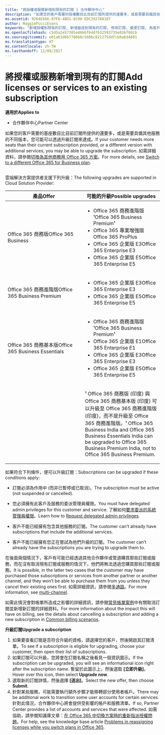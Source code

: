 ```yaml
---
title: "將授權或服務新增到現有的訂閱 | 合作夥伴中心"
description: "如果您的客戶需要的授權數目比目前訂閱所提供的還要多，或是需要具備其他服務的不同版本，您可能可以透過升級訂閱來達成。"
ms.assetid: 9264E666-97F8-48D1-8C00-EDC2927A8107
author: MaggiePucciEvans
keywords: "新增授權到現有的訂閱, 新增基座到現有的訂閱, 修改訂閱, 變更訂閱, 為客戶購買更多授權"
ms.openlocfilehash: c5d5a2e57385a46b6f64d7632593735e026f0dcb
ms.sourcegitcommit: e01a63d8b778668c560bc821275ddfcb0a6d4881
ms.translationtype: HT
ms.contentlocale: zh-TW
ms.lasthandoff: 12/08/2017
---
```

# <a name="add-licenses-or-services-to-an-existing-subscription"></a><span data-ttu-id="752e2-104">將授權或服務新增到現有的訂閱</span><span class="sxs-lookup"><span data-stu-id="752e2-104">Add licenses or services to an existing subscription</span></span>

**<span data-ttu-id="752e2-105">適用於</span><span class="sxs-lookup"><span data-stu-id="752e2-105">Applies to</span></span>**

-  <span data-ttu-id="752e2-106">合作夥伴中心</span><span class="sxs-lookup"><span data-stu-id="752e2-106">Partner Center</span></span>

<span data-ttu-id="752e2-107">如果您的客戶需要的基座數目比目前訂閱所提供的還要多，或是需要具備其他服務的不同版本，您可能可以透過升級訂閱來達成。</span><span class="sxs-lookup"><span data-stu-id="752e2-107">If your customer needs more seats than their current subscription provided, or a different version with additional services, you may be able to upgrade the subscription.</span></span> <span data-ttu-id="752e2-108">如需詳細資料，請參閱[切換為其他商務用 Office 365 方案](http://go.microsoft.com/fwlink/p/?LinkId=723577)。</span><span class="sxs-lookup"><span data-stu-id="752e2-108">For more details, see [Switch to a different Office 365 for Business plan](http://go.microsoft.com/fwlink/p/?LinkId=723577).</span></span>

## <a href="" id="upgradesubscription"></a>


<span data-ttu-id="752e2-109">雲端解決方案提供者支援下列升級：</span><span class="sxs-lookup"><span data-stu-id="752e2-109">The following upgrades are supported in Cloud Solution Provider:</span></span>

<table>
<colgroup>
<col width="50%" />
<col width="50%" />
</colgroup>
<thead>
<tr class="header">
<th><span data-ttu-id="752e2-110">產品</span><span class="sxs-lookup"><span data-stu-id="752e2-110">Offer</span></span></th>
<th><span data-ttu-id="752e2-111">可能的升級</span><span class="sxs-lookup"><span data-stu-id="752e2-111">Possible upgrades</span></span></th>
</tr>
</thead>
<tbody>
<tr class="odd">
<td><span data-ttu-id="752e2-112">Office 365 商務版</span><span class="sxs-lookup"><span data-stu-id="752e2-112">Office 365 Business</span></span></td>
<td><ul>
<li><span data-ttu-id="752e2-113">Office 365 商務進階版¹</span><span class="sxs-lookup"><span data-stu-id="752e2-113">Office 365 Business Premium¹</span></span></li>
<li><span data-ttu-id="752e2-114">Office 365 專業增強版</span><span class="sxs-lookup"><span data-stu-id="752e2-114">Office 365 ProPlus</span></span></li>
<li><span data-ttu-id="752e2-115">Office 365 企業版 E3</span><span class="sxs-lookup"><span data-stu-id="752e2-115">Office 365 Enterprise E3</span></span></li>
<li><span data-ttu-id="752e2-116">Office 365 企業版 E5</span><span class="sxs-lookup"><span data-stu-id="752e2-116">Office 365 Enterprise E5</span></span></li>
</ul></td>
</tr>
<tr class="even">
<td><span data-ttu-id="752e2-117">Office 365 商務進階版</span><span class="sxs-lookup"><span data-stu-id="752e2-117">Office 365 Business Premium</span></span></td>
<td><ul>
<li><span data-ttu-id="752e2-118">Office 365 企業版 E3</span><span class="sxs-lookup"><span data-stu-id="752e2-118">Office 365 Enterprise E3</span></span></li>
<li><span data-ttu-id="752e2-119">Office 365 企業版 E5</span><span class="sxs-lookup"><span data-stu-id="752e2-119">Office 365 Enterprise E5</span></span></li>
</ul></td>
</tr>
<tr class="odd">
<td><span data-ttu-id="752e2-120">Office 365 商務基本版</span><span class="sxs-lookup"><span data-stu-id="752e2-120">Office 365 Business Essentials</span></span></td>
<td><ul>
<li><span data-ttu-id="752e2-121">Office 365 商務進階版¹</span><span class="sxs-lookup"><span data-stu-id="752e2-121">Office 365 Business Premium¹</span></span></li>
<li><span data-ttu-id="752e2-122">Office 365 企業版 E1</span><span class="sxs-lookup"><span data-stu-id="752e2-122">Office 365 Enterprise E1</span></span></li>
<li><span data-ttu-id="752e2-123">Office 365 企業版 E3</span><span class="sxs-lookup"><span data-stu-id="752e2-123">Office 365 Enterprise E3</span></span></li>
<li><span data-ttu-id="752e2-124">Office 365 企業版 E5</span><span class="sxs-lookup"><span data-stu-id="752e2-124">Office 365 Enterprise E5</span></span></li>
</ul></td>
</tr>
<tr class="even">
<td></td>
<td><p><span data-ttu-id="752e2-125">¹ Office 365 商務版 (印度) 與 Office 365 商務基本版 (印度) 可以升級至 Office 365 商務進階版 (印度)，而不是升級至 Office 365 商務進階版。</span><span class="sxs-lookup"><span data-stu-id="752e2-125">¹ Office 365 Business India and Office 365 Business Essentials India can be upgraded to Office 365 Business Premium India, not to Office 365 Business Premium.</span></span></p></td>
</tr>
</tbody>
</table>

 

<span data-ttu-id="752e2-126">如果符合下列條件，便可以升級訂閱：</span><span class="sxs-lookup"><span data-stu-id="752e2-126">Subscriptions can be upgraded if these conditions apply:</span></span>

-   <span data-ttu-id="752e2-127">訂閱必須為作用中 (而非已暫停或已取消)。</span><span class="sxs-lookup"><span data-stu-id="752e2-127">The subscription must be active (not suspended or cancelled).</span></span>

-   <span data-ttu-id="752e2-128">您必須擁有此客戶及服務的委派管理員權限。</span><span class="sxs-lookup"><span data-stu-id="752e2-128">You must have delegated admin privileges for this customer and service.</span></span> <span data-ttu-id="752e2-129">了解如何[要求委派的系統管理員權限](request-a-relationship-with-a-customer.md)。</span><span class="sxs-lookup"><span data-stu-id="752e2-129">Learn how to [Request delegated admin privileges](request-a-relationship-with-a-customer.md).</span></span>

-   <span data-ttu-id="752e2-130">客戶不能已經擁有包含其他服務的訂閱。</span><span class="sxs-lookup"><span data-stu-id="752e2-130">The customer can’t already have subscriptions that include the additional services.</span></span>

-   <span data-ttu-id="752e2-131">客戶不能已經擁有您正在嘗試為他們升級的訂閱。</span><span class="sxs-lookup"><span data-stu-id="752e2-131">The customer can’t already have the subscriptions you are trying to upgrade them to.</span></span>

<span data-ttu-id="752e2-132">在後面兩個情況下，客戶有可能已經透過其他合作夥伴或管道購買那些訂閱或服務，而在沒有取消現有訂閱或服務的情況下，他們將無法透過您購買那些訂閱或服務。</span><span class="sxs-lookup"><span data-stu-id="752e2-132">It is possible, in the latter two cases that the customer may have purchased those subscriptions or services from another partner or another channel, and they won’t be able to purchase them from you unless they cancel their existing ones first.</span></span> <span data-ttu-id="752e2-133">如需詳細資訊，請參閱[多通路](multichannel.md)。</span><span class="sxs-lookup"><span data-stu-id="752e2-133">For more information, see [multi-channel](multichannel.md).</span></span>

<span data-ttu-id="752e2-134">如需此情況會對帳單所造成之影響的詳細資訊，請參閱[常見帳單案例](common-billing-scenarios.md)中有關取消訂閱並新增新訂閱的詳細資料。</span><span class="sxs-lookup"><span data-stu-id="752e2-134">For more information about the impact this will have on billing, see the details about cancelling a subscription and adding a new subscription in [Common billing scenarios](common-billing-scenarios.md).</span></span>

**<span data-ttu-id="752e2-135">升級訂閱</span><span class="sxs-lookup"><span data-stu-id="752e2-135">Upgrade a subscription</span></span>**

1.  <span data-ttu-id="752e2-136">如果要查看訂閱是否符合升級的資格，請選擇您的客戶，然後開啟其訂閱清單。</span><span class="sxs-lookup"><span data-stu-id="752e2-136">To see if a subscription is eligible for upgrading, choose your customer, then open their list of subscriptions.</span></span>
2.  <span data-ttu-id="752e2-137">如果訂閱可以升級，您將會在訂閱名稱之後看見一個資訊圖示。</span><span class="sxs-lookup"><span data-stu-id="752e2-137">If the subscription can be upgraded, you will see an informational icon right after the subscription name.</span></span> <span data-ttu-id="752e2-138">暫留於此圖示上，然後選取 **\[立即升級\]**。</span><span class="sxs-lookup"><span data-stu-id="752e2-138">Hover over this icon, then select **Upgrade now**.</span></span>
3.  <span data-ttu-id="752e2-139">選取新的訂閱詳情，然後選擇 **\[送出\]**。</span><span class="sxs-lookup"><span data-stu-id="752e2-139">Select the new offer, then choose **Submit**.</span></span>
4.  <span data-ttu-id="752e2-140">針對某些服務，可能需要執行額外步驟才能移轉部分使用者帳戶。</span><span class="sxs-lookup"><span data-stu-id="752e2-140">There may be additional work to transition some user accounts for certain services.</span></span> <span data-ttu-id="752e2-141">針對此情況，合作夥伴中心將會提供受影響的帳戶和服務清單。</span><span class="sxs-lookup"><span data-stu-id="752e2-141">If so, Partner Center provides a list of accounts and services that were affected.</span></span> <span data-ttu-id="752e2-142">如需協助，請參閱知識庫文章：[在 Office 365 中切換方案時的重新指派授權問題](http://go.microsoft.com/fwlink/p/?LinkId=723576)。</span><span class="sxs-lookup"><span data-stu-id="752e2-142">For help, see the knowledge base article [Problems in reassigning licenses while you switch plans in Office 365](http://go.microsoft.com/fwlink/p/?LinkId=723576).</span></span>

 

 



